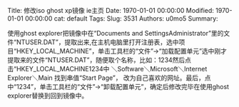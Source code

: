 Title: 修改iso ghost xp镜像 ie主页
Date: 1970-01-01 00:00:00
Modified: 1970-01-01 00:00:00
cat: default
Tags: 
Slug: 3531
Authors: u0mo5 
Summary: 

使用ghost explorer把镜像中在“Documents and SettingsAdministrator”里的文件“NTUSER.DAT”，提取出来,在主机电脑里打开注册表，选中项目“HKEY_LOCAL_MACHINE”，单击工具栏的“文件”→“加载配置单元”选中刚才提取来的文件“NTUSER.DAT”，随便取个名称，比如：1234然后点击“HKEY_LOCAL_MACHINE1234中 ＼Software＼Microsoft＼Internet Explorer＼Main 找到串值“Start Page”， 改为自己喜欢的网址。最后，点中“1234”，单击工具栏的“文件”→“卸载配置单元”，确定后修改完毕在使用ghost explorer替换到回到镜像中。
